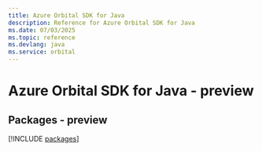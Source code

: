 ```yaml
---
title: Azure Orbital SDK for Java
description: Reference for Azure Orbital SDK for Java
ms.date: 07/03/2025
ms.topic: reference
ms.devlang: java
ms.service: orbital
---
```

# Azure Orbital SDK for Java - preview
## Packages - preview
[!INCLUDE [packages](orbital-index.md)]